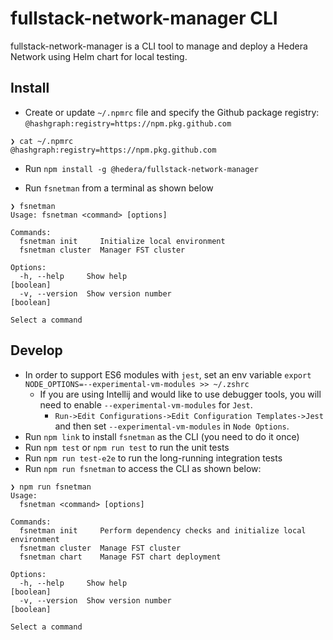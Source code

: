 # fullstack-network-manager CLI

fullstack-network-manager is a CLI tool to manage and deploy a Hedera Network using Helm chart for local testing.

## Install
- Create or update `~/.npmrc` file and specify the Github package registry: `@hashgraph:registry=https://npm.pkg.github.com`
```
❯ cat ~/.npmrc
@hashgraph:registry=https://npm.pkg.github.com
```
- Run `npm install -g @hedera/fullstack-network-manager`

- Run `fsnetman` from a terminal as shown below
``` 
❯ fsnetman
Usage: fsnetman <command> [options]

Commands:
  fsnetman init     Initialize local environment
  fsnetman cluster  Manager FST cluster

Options:
  -h, --help     Show help                                             [boolean]
  -v, --version  Show version number                                   [boolean]

Select a command
```
## Develop
- In order to support ES6 modules with `jest`, set an env variable `export NODE_OPTIONS=--experimental-vm-modules >> ~/.zshrc`
  - If you are using Intellij and would like to use debugger tools, you will need to enable `--experimental-vm-modules` for `Jest`.
    - `Run->Edit Configurations->Edit Configuration Templates->Jest` and then set `--experimental-vm-modules` in `Node Options`.
- Run `npm link` to install `fsnetman` as the CLI (you need to do it once)
- Run `npm test` or `npm run test` to run the unit tests
- Run `npm run test-e2e` to run the long-running integration tests
- Run `npm run fsnetman` to access the CLI as shown below:
```
❯ npm run fsnetman
Usage:
  fsnetman <command> [options]

Commands:
  fsnetman init     Perform dependency checks and initialize local environment
  fsnetman cluster  Manage FST cluster
  fsnetman chart    Manage FST chart deployment

Options:
  -h, --help     Show help                                                                                     [boolean]
  -v, --version  Show version number                                                                           [boolean]

Select a command

```

